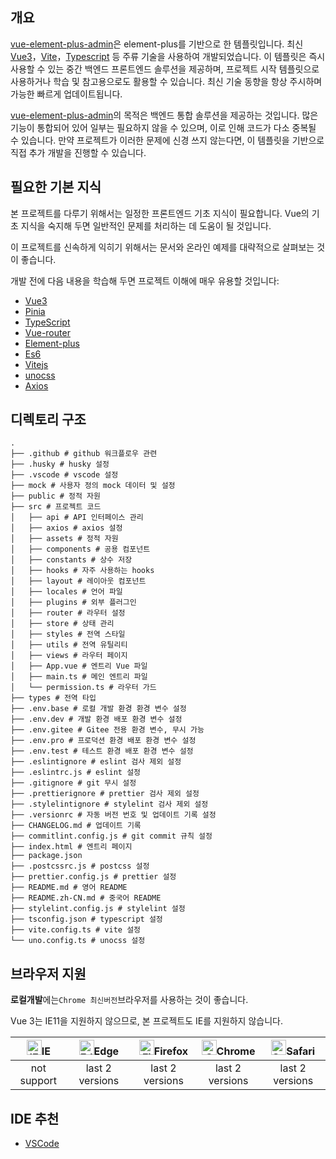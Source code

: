 <!-- # 소개 -->

## 개요

[vue-element-plus-admin](https://github.com/web2-solution/web2-vue-framework/tree/demo)은 element-plus를 기반으로 한 템플릿입니다. 최신 [Vue3](https://github.com/vuejs/vue-next)，[Vite](https://github.com/vitejs/vite)，[Typescript](https://www.typescriptlang.org/) 등 주류 기술을 사용하여 개발되었습니다. 이 템플릿은 즉시 사용할 수 있는 중간 백엔드 프론트엔드 솔루션을 제공하며, 프로젝트 시작 템플릿으로 사용하거나 학습 및 참고용으로도 활용할 수 있습니다. 최신 기술 동향을 항상 주시하며 가능한 빠르게 업데이트됩니다.

[vue-element-plus-admin](https://github.com/web2-solution/web2-vue-framework/tree/demo)의 목적은 백엔드 통합 솔루션을 제공하는 것입니다. 많은 기능이 통합되어 있어 일부는 필요하지 않을 수 있으며, 이로 인해 코드가 다소 중복될 수 있습니다. 만약 프로젝트가 이러한 문제에 신경 쓰지 않는다면, 이 템플릿을 기반으로 직접 추가 개발을 진행할 수 있습니다.

## 필요한 기본 지식

본 프로젝트를 다루기 위해서는 일정한 프론트엔드 기초 지식이 필요합니다. Vue의 기초 지식을 숙지해 두면 일반적인 문제를 처리하는 데 도움이 될 것입니다.

이 프로젝트를 신속하게 익히기 위해서는 문서와 온라인 예제를 대략적으로 살펴보는 것이 좋습니다.

개발 전에 다음 내용을 학습해 두면 프로젝트 이해에 매우 유용할 것입니다:

- [Vue3](https://v3.vuejs.org/)
- [Pinia](https://pinia.vuejs.org/)
- [TypeScript](https://www.typescriptlang.org/)
- [Vue-router](https://next.router.vuejs.org/)
- [Element-plus](https://element-plus.org/)
- [Es6](https://es6.ruanyifeng.com/)
- [Vitejs](https://vitejs.dev/)
- [unocss](https://unocss.dev/)
- [Axios](https://axios-http.com/)

## 디렉토리 구조

```
.
├── .github # github 워크플로우 관련
├── .husky # husky 설정
├── .vscode # vscode 설정
├── mock # 사용자 정의 mock 데이터 및 설정
├── public # 정적 자원
├── src # 프로젝트 코드
│   ├── api # API 인터페이스 관리
│   ├── axios # axios 설정
│   ├── assets # 정적 자원
│   ├── components # 공용 컴포넌트
│   ├── constants # 상수 저장
│   ├── hooks # 자주 사용하는 hooks
│   ├── layout # 레이아웃 컴포넌트
│   ├── locales # 언어 파일
│   ├── plugins # 외부 플러그인
│   ├── router # 라우터 설정
│   ├── store # 상태 관리
│   ├── styles # 전역 스타일
│   ├── utils # 전역 유틸리티
│   ├── views # 라우터 페이지
│   ├── App.vue # 엔트리 Vue 파일
│   ├── main.ts # 메인 엔트리 파일
│   └── permission.ts # 라우터 가드
├── types # 전역 타입
├── .env.base # 로컬 개발 환경 환경 변수 설정
├── .env.dev # 개발 환경 배포 환경 변수 설정
├── .env.gitee # Gitee 전용 환경 변수, 무시 가능
├── .env.pro # 프로덕션 환경 배포 환경 변수 설정
├── .env.test # 테스트 환경 배포 환경 변수 설정
├── .eslintignore # eslint 검사 제외 설정
├── .eslintrc.js # eslint 설정
├── .gitignore # git 무시 설정
├── .prettierignore # prettier 검사 제외 설정
├── .stylelintignore # stylelint 검사 제외 설정
├── .versionrc # 자동 버전 번호 및 업데이트 기록 설정
├── CHANGELOG.md # 업데이트 기록
├── commitlint.config.js # git commit 규칙 설정
├── index.html # 엔트리 페이지
├── package.json
├── .postcssrc.js # postcss 설정
├── prettier.config.js # prettier 설정
├── README.md # 영어 README
├── README.zh-CN.md # 중국어 README
├── stylelint.config.js # stylelint 설정
├── tsconfig.json # typescript 설정
├── vite.config.ts # vite 설정
└── uno.config.ts # unocss 설정
```

## 브라우저 지원

**로컬개발**에는`Chrome 최신버전`브라우저를 사용하는 것이 좋습니다.

Vue 3는 IE11을 지원하지 않으므로, 본 프로젝트도 IE를 지원하지 않습니다.

| [<img src="https://raw.githubusercontent.com/alrra/browser-logos/master/src/archive/internet-explorer_9-11/internet-explorer_9-11_48x48.png" alt="IE" width="24px" height="24px"  />](http://godban.github.io/browsers-support-badges/)IE | [<img src="https://raw.githubusercontent.com/alrra/browser-logos/master/src/edge/edge_48x48.png" alt=" Edge" width="24px" height="24px" />](http://godban.github.io/browsers-support-badges/)Edge | [<img src="https://raw.githubusercontent.com/alrra/browser-logos/master/src/firefox/firefox_48x48.png" alt="Firefox" width="24px" height="24px" />](http://godban.github.io/browsers-support-badges/)Firefox | [<img src="https://raw.githubusercontent.com/alrra/browser-logos/master/src/chrome/chrome_48x48.png" alt="Chrome" width="24px" height="24px" />](http://godban.github.io/browsers-support-badges/)Chrome | [<img src="https://raw.githubusercontent.com/alrra/browser-logos/master/src/safari/safari_48x48.png" alt="Safari" width="24px" height="24px" />](http://godban.github.io/browsers-support-badges/)Safari |
| :-: | :-: | :-: | :-: | :-: |
| not support | last 2 versions | last 2 versions | last 2 versions | last 2 versions |

## IDE 추천

- [VSCode](https://code.visualstudio.com/)
